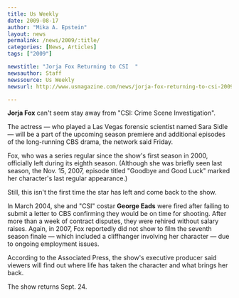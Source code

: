 ```yaml
---
title: Us Weekly
date: 2009-08-17
author: "Mika A. Epstein"
layout: news
permalink: /news/2009/:title/
categories: [News, Articles]
tags: ["2009"]

newstitle: "Jorja Fox Returning to CSI  "
newsauthor: Staff  
newssource: Us Weekly  
newsurl: http://www.usmagazine.com/news/jorja-fox-returning-to-csi-2009177  

---
```


**Jorja Fox** can't seem stay away from "CSI: Crime Scene Investigation".

The actress &#8212; who played a Las Vegas forensic scientist named Sara Sidle &#8212; will be a part of the upcoming season premiere and additional episodes of the long-running CBS drama, the network said Friday.

Fox, who was a series regular since the show's first season in 2000, officially left during its eighth season. (Although she was briefly seen last season, the Nov. 15, 2007, episode titled "Goodbye and Good Luck" marked her character's last regular appearance.)

Still, this isn't the first time the star has left and come back to the show.

In March 2004, she and "CSI" costar **George Eads** were fired after failing to submit a letter to CBS confirming they would be on time for shooting. After more than a week of contract disputes, they were rehired without salary raises. Again, in 2007, Fox reportedly did not show to film the seventh season finale &#8212; which included a cliffhanger involving her character &#8212; due to ongoing employment issues. 

According to the Associated Press, the show's executive producer said viewers will find out where life has taken the character and what brings her back.

The show returns Sept. 24.  
